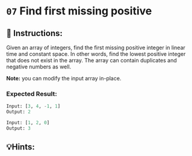 # **`07` Find first missing positive**

## :pencil: Instructions:
Given an array of integers, find the first missing positive integer in linear time and constant space.
In other words, find the lowest positive integer that does not exist in the array.
The array can contain duplicates and negative numbers as well.

**Note:** you can modify the input array in-place.

### Expected Result:          

```py
Input: [3, 4, -1, 1]
Output: 2

Input: [1, 2, 0]
Output: 3
```
## :bulb:Hints: